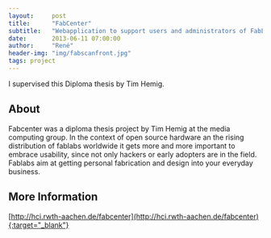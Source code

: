 ```yaml
---
layout:     post
title:      "FabCenter"
subtitle:   "Webapplication to support users and administrators of FabLabs with creating and sharing documentation"
date:       2013-06-11 07:00:00
author:     "René"
header-img: "img/fabscanfront.jpg"
tags: project
---
```

I supervised this Diploma thesis by Tim Hemig.

## About

Fabcenter was a diploma thesis project by Tim Hemig at the media computing group.
In the context of open source hardware an the rising distribution of fablabs worldwide it gets more and more important to embrace usability, since not only hackers or early adopters are in the field. Fablabs aim at getting personal fabrication and design into your everyday business.

## More Information
[http://hci.rwth-aachen.de/fabcenter](http://hci.rwth-aachen.de/fabcenter){:target="_blank"}
